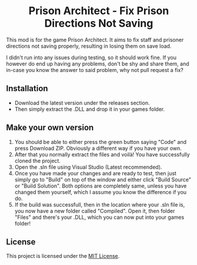 <h1 align="center">
  Prison Architect - Fix Prison Directions Not Saving
</h1>

This mod is for the game Prison Architect. It aims to fix staff and prisoner directions not saving properly, resulting in losing them on save load.

I didn't run into any issues during testing, so it should work fine. If you however do end up having any problems, don't be shy and share them, and in-case you know the answer to said problem, why not pull request a fix?

## Installation

- Download the latest version under the releases section.
- Then simply extract the .DLL and drop it in your games folder.

## Make your own version

1. You should be able to either press the green button saying "Code" and press Download ZIP. Obviously a different way if you have your own.
2. After that you normally extract the files and voilà! You have successfully cloned the project.
3. Open the .sln file using Visual Studio (Latest recommended).
4. Once you have made your changes and are ready to test, then just simply go to "Build" on top of the window and either click "Build Source" or "Build Solution". Both options are completely same, unless you have changed them yourself, which I assume you know the difference if you do.
5. If the build was successfull, then in the location where your .sln file is, you now have a new folder called "Compiled". Open it, then folder "Files" and there's your .DLL, which you can now put into your games folder!

## License

This project is licensed under the [MIT License](https://choosealicense.com/licenses/mit/).
